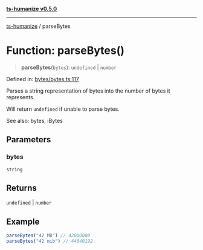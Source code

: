 [**ts-humanize v0.5.0**](../README.md)

***

[ts-humanize](../README.md) / parseBytes

# Function: parseBytes()

> **parseBytes**(`bytes`): `undefined` \| `number`

Defined in: [bytes/bytes.ts:117](https://github.com/Shiv-SB/ts-humanize/blob/07d80aa56dc5c566d6991c06aec6c42de581579d/src/bytes/bytes.ts#L117)

Parses a string representation of bytes into the number of bytes it represents.

Will return `undefined` if unable to parse bytes.

See also: bytes, iBytes

## Parameters

### bytes

`string`

## Returns

`undefined` \| `number`

## Example

```ts
parseBytes("42 MB") // 42000000
parseBytes("42 mib") // 44040192
```

